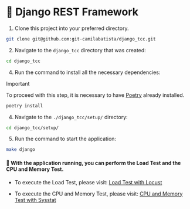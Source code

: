 # 📌 Django REST Framework

1. Clone this project into your preferred directory.

```sh
git clone git@github.com:git-camilabatista/django_tcc.git
```

2. Navigate to the `django_tcc` directory that was created:

```sh
cd django_tcc
```

4. Run the command to install all the necessary dependencies:

> [!IMPORTANT]
> To proceed with this step, it is necessary to have [Poetry](https://python-poetry.org/) already installed.

```sh
poetry install
```

4. Navigate to the `./django_tcc/setup/` directory:

```sh
cd django_tcc/setup/
```

5. Run the command to start the application:

```sh
make django
```

#### 🚩 With the application running, you can perform the Load Test and the CPU and Memory Test.

- To execute the Load Test, please visit: [Load Test with Locust](https://github.com/git-camilabatista/teste_carga_tcc)

- To execute the CPU and Memory Test, please visit: [CPU and Memory Test with Sysstat](https://github.com/git-camilabatista/monit_cpu_mem_tcc)
